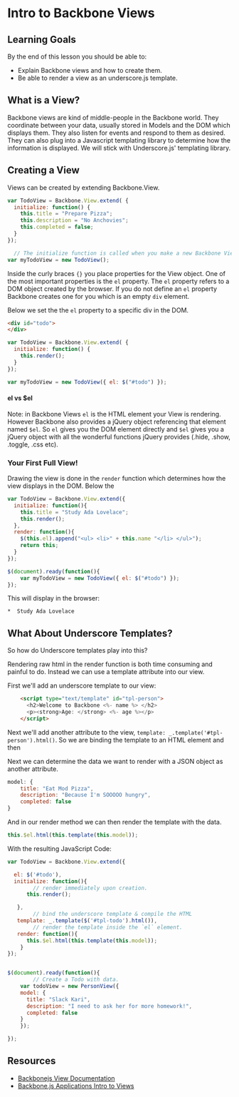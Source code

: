 
# Intro to Backbone Views

## Learning Goals

By the end of this lesson you should be able to:

-  Explain Backbone views and how to create them.
-  Be able to render a view as an underscore.js template.  

## What is a View?

Backbone views are kind of middle-people in the Backbone world.  They coordinate between your data, usually stored in Models and the DOM which displays them.  They also listen for events and respond to them as desired.  They can also plug into a Javascript templating library to determine how the information is displayed.  We will stick with Underscore.js' templating library.  

## Creating a View

Views can be created by extending Backbone.View.

```javascript
var TodoView = Backbone.View.extend( {
  initialize: function() {
    this.title = "Prepare Pizza";
    this.description = "No Anchovies";
    this.completed = false;
  }
});

  // The initialize function is called when you make a new Backbone View.
var myTodoView = new TodoView();
```

Inside the curly braces `{}` you place properties for the View object.  One of the most important properties is the `el` property.  The `el` property refers to a DOM object created by the browser.  If you do not define an `el` property Backbone creates one for you which is an empty `div` element.  

Below we set the the `el` property to a specific div in the DOM.

```html
<div id="todo">
</div>
```
```javascript
var TodoView = Backbone.View.extend( {
  initialize: function() {
    this.render();
  }
});

var myTodoView = new TodoView({ el: $("#todo") });
```

#### el vs $el

Note:  in Backbone Views `el` is the HTML element your View is rendering.  However Backbone also provides a jQuery object referencing that element named `$el`.  So `el` gives you the DOM element directly and `$el` gives you a jQuery object with all the wonderful functions jQuery provides (.hide, .show, .toggle, .css etc).  


### Your First Full View!

Drawing the view is done in the `render` function which determines how the view displays in the DOM.  Below the

```javascript
var TodoView = Backbone.View.extend({
  initialize: function(){
    this.title = "Study Ada Lovelace";
    this.render();
  },
  render: function(){
    $(this.el).append("<ul> <li>" + this.name "</li> </ul>");
    return this;
  }
});

$(document).ready(function(){
	var myTodoView = new TodoView({ el: $("#todo") });
});
```

This will display in the browser:

```
*  Study Ada Lovelace
```

## What About Underscore Templates?

So how do Underscore templates play into this? 

Rendering raw html in the render function is both time consuming and painful to do.  Instead we can use a template attribute into our view.

First we'll add an underscore template to our view:

```html
    <script type="text/template" id="tpl-person">
      <h2>Welcome to Backbone <%- name %> </h2>
      <p><strong>Age: </strong> <%- age %></p>
    </script>
```

Next we'll add another attribute to the view, `template: _.template('#tpl-person').html()`.  So we are binding the template to an HTML element and then 

Next we can determine the data we want to render with a JSON object as another attribute.  
```javascript
model: {
	title: "Eat Mod Pizza",
	description: "Because I'm SOOOOO hungry",
	completed: false
}
```
 
And in our render method we can then render the template with the data.

```javascript
this.$el.html(this.template(this.model));
```

With the resulting JavaScript Code:

```javascript
var TodoView = Backbone.View.extend({

  el: $('#todo'),
  initialize: function(){
  		// render immediately upon creation.
      this.render();

   },
   		// bind the underscore template & compile the HTML
   template: _.template($('#tpl-todo').html()),
   		// render the template inside the `el` element.  
   render: function(){
      this.$el.html(this.template(this.model));
    }
});


$(document).ready(function(){
		// Create a Todo with data.
    var todoView = new PersonView({
    model: {
      title: "Slack Kari",
      description: "I need to ask her for more homework!",
      completed: false
    }
    });

});
```



## Resources
- [Backbonejs View Documentation](http://backbonejs.org/#View)
- [Backbone.js Applications Intro to Views](https://addyosmani.com/backbone-fundamentals/#views-1)
